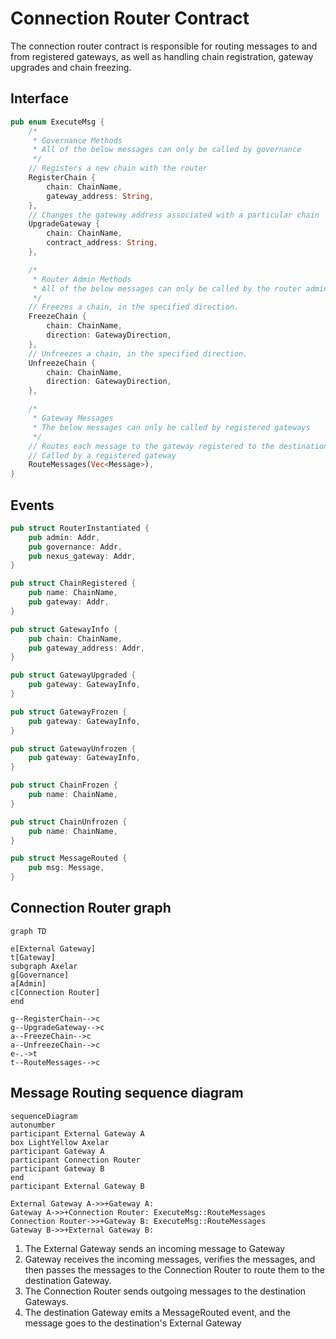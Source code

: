 # Connection Router Contract

The connection router contract is responsible for routing messages to and from registered gateways, as well as handling chain registration, gateway upgrades and chain freezing.

## Interface

```Rust
pub enum ExecuteMsg {
    /*
     * Governance Methods
     * All of the below messages can only be called by governance
     */
    // Registers a new chain with the router
    RegisterChain {
        chain: ChainName,
        gateway_address: String,
    },
    // Changes the gateway address associated with a particular chain
    UpgradeGateway {
        chain: ChainName,
        contract_address: String,
    },

    /*
     * Router Admin Methods
     * All of the below messages can only be called by the router admin
     */
    // Freezes a chain, in the specified direction.
    FreezeChain {
        chain: ChainName,
        direction: GatewayDirection,
    },
    // Unfreezes a chain, in the specified direction.
    UnfreezeChain {
        chain: ChainName,
        direction: GatewayDirection,
    },

    /*
     * Gateway Messages
     * The below messages can only be called by registered gateways
     */
    // Routes each message to the gateway registered to the destination chain.
    // Called by a registered gateway
    RouteMessages(Vec<Message>),
}
```

## Events

```Rust
pub struct RouterInstantiated {
    pub admin: Addr,
    pub governance: Addr,
    pub nexus_gateway: Addr,
}

pub struct ChainRegistered {
    pub name: ChainName,
    pub gateway: Addr,
}

pub struct GatewayInfo {
    pub chain: ChainName,
    pub gateway_address: Addr,
}

pub struct GatewayUpgraded {
    pub gateway: GatewayInfo,
}

pub struct GatewayFrozen {
    pub gateway: GatewayInfo,
}

pub struct GatewayUnfrozen {
    pub gateway: GatewayInfo,
}

pub struct ChainFrozen {
    pub name: ChainName,
}

pub struct ChainUnfrozen {
    pub name: ChainName,
}

pub struct MessageRouted {
    pub msg: Message,
}
```

## Connection Router graph

```mermaid
graph TD

e[External Gateway]
t[Gateway]
subgraph Axelar
g[Governance]
a[Admin]
c[Connection Router]
end

g--RegisterChain-->c
g--UpgradeGateway-->c
a--FreezeChain-->c
a--UnfreezeChain-->c
e-.->t
t--RouteMessages-->c
```

## Message Routing sequence diagram

```mermaid
sequenceDiagram
autonumber
participant External Gateway A
box LightYellow Axelar
participant Gateway A
participant Connection Router
participant Gateway B
end
participant External Gateway B

External Gateway A->>+Gateway A: 
Gateway A->>+Connection Router: ExecuteMsg::RouteMessages
Connection Router->>+Gateway B: ExecuteMsg::RouteMessages
Gateway B->>+External Gateway B: 
```

1. The External Gateway sends an incoming message to Gateway
2. Gateway receives the incoming messages, verifies the messages, and then passes the messages to the Connection Router to route them to the destination Gateway.
3. The Connection Router sends outgoing messages to the destination Gateways.
4. The destination Gateway emits a MessageRouted event, and the message goes to the destination's External Gateway